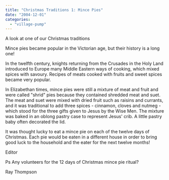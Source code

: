 ```yaml
---
title: "Christmas Traditions 1: Mince Pies"
date: "2004-12-01"
categories: 
  - "village-pump"
---
```


A look at one of our Christmas traditions

Mince pies became popular in the Victorian age, but their history is a long one!

In the twelfth century, knights returning from the Crusades in the Holy Land introduced to Europe many Middle Eastern ways of cooking, which mixed spices with savoury. Recipes of meats cooked with fruits and sweet spices became very popular.

In Elizabethan times, mince pies were still a mixture of meat and fruit and were called "shrid" pies because they contained shredded meat and suet. The meat and suet were mixed with dried fruit such as raisins and currants, and it was traditional to add three spices - cinnamon, cloves and nutmeg - which stood for the three gifts given to Jesus by the Wise Men. The mixture was baked in an oblong pastry case to represent Jesus' crib. A little pastry baby often decorated the lid.

It was thought lucky to eat a mince pie on each of the twelve days of Christmas. Each pie would be eaten in a different house in order to bring good luck to the household and the eater for the next twelve months!

Editor

Ps Any volunteers for the 12 days of Christmas mince pie ritual?

Ray Thompson
